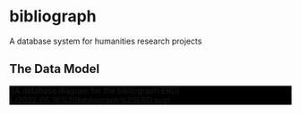 # bibliograph
A database system for humanities research projects

## The Data Model
<div style="background-color: rgb(0, 0, 0);">
![A database diagram for the bibliograph ERD](./2022_05_16%20bibliograph%20ERD.svg)
</div>